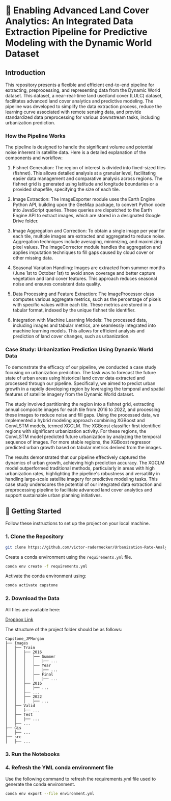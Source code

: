 # 🌆 Enabling Advanced Land Cover Analytics: An Integrated Data Extraction Pipeline for Predictive Modeling with the Dynamic World Dataset

## Introduction
This repository presents a flexible and efficient end-to-end pipeline for extracting, preprocessing, and representing data from the Dynamic World dataset. This dataset, a near-real-time land use/land cover (LULC) dataset, facilitates advanced land cover analytics and predictive modeling. The pipeline was developed to simplify the data extraction process, reduce the learning curve associated with remote sensing data, and provide standardized data preprocessing for various downstream tasks, including urbanization prediction.

### How the Pipeline Works
The pipeline is designed to handle the significant volume and potential noise inherent in satellite data. Here is a detailed explanation of the components and workflow:

1. Fishnet Generation: The region of interest is divided into fixed-sized tiles (fishnet). This allows detailed analysis at a granular level, facilitating easier data management and comparative analysis across regions. The fishnet grid is generated using latitude and longitude boundaries or a provided shapefile, specifying the size of each tile.

2. Image Extraction: The ImageExporter module uses the Earth Engine Python API, building upon the GeeMap package, to convert Python code into JavaScript queries. These queries are dispatched to the Earth Engine API to extract images, which are stored in a designated Google Drive folder.

3. Image Aggregation and Correction: To obtain a single image per year for each tile, multiple images are extracted and aggregated to reduce noise. Aggregation techniques include averaging, minimizing, and maximizing pixel values. The ImageCorrector module handles the aggregation and applies imputation techniques to fill gaps caused by cloud cover or other missing data.

4. Seasonal Variation Handling: Images are extracted from summer months (June 1st to October 1st) to avoid snow coverage and better capture vegetation and land cover features. This approach reduces seasonal noise and ensures consistent data quality.

5. Data Processing and Feature Extraction: The ImageProcessor class computes various aggregate metrics, such as the percentage of pixels with specific values within each tile. These metrics are stored in a tabular format, indexed by the unique fishnet tile identifier.

6. Integration with Machine Learning Models: The processed data, including images and tabular metrics, are seamlessly integrated into machine learning models. This allows for efficient analysis and prediction of land cover changes, such as urbanization.

### Case Study: Urbanization Prediction Using Dynamic World Data

To demonstrate the efficacy of our pipeline, we conducted a case study focusing on urbanization prediction. The task was to forecast the future state of urban areas using historical land cover data extracted and processed through our pipeline. Specifically, we aimed to predict urban growth in a rapidly developing region by leveraging the temporal and spatial features of satellite imagery from the Dynamic World dataset.

The study involved partitioning the region into a fishnet grid, extracting annual composite images for each tile from 2016 to 2022, and processing these images to reduce noise and fill gaps. Using the processed data, we implemented a hybrid modeling approach combining XGBoost and ConvLSTM models, termed XGCLM. The XGBoost classifier first identified regions with significant urbanization activity. For these regions, the ConvLSTM model predicted future urbanization by analyzing the temporal sequence of images. For more stable regions, the XGBoost regressor predicted urban growth based on tabular metrics derived from the images.

The results demonstrated that our pipeline effectively captured the dynamics of urban growth, achieving high prediction accuracy. The XGCLM model outperformed traditional methods, particularly in areas with high urbanization rates, highlighting the pipeline's robustness and versatility in handling large-scale satellite imagery for predictive modeling tasks. This case study underscores the potential of our integrated data extraction and preprocessing pipeline to facilitate advanced land cover analytics and support sustainable urban planning initiatives.


## 🚀 Getting Started

Follow these instructions to set up the project on your local machine.

### 1. Clone the Repository

```bash
git clone https://github.com/victor-radermecker/Urbanization-Rate-Analysis-Through-Dynamic-World-Based-Video-Prediction.git
```

Create a conda environment using the `requirements.yml` file.

```bash
conda env create -f requirements.yml
```

Activate the conda environment using:

```bash
conda activate capstone
```

### 2. Download the Data

All files are available here:

[Dropbox Link](https://www.dropbox.com/scl/fo/i6r9qx73a0lervrd2crpk/h?dl=0&rlkey=g8twup5jtib6h3xnle353dvtg)

The structure of the project folder should be as follows:

```
Capstone_JPMorgan
├── Images
│   ├── Train
│   │   ├── 2016
│   │   │   ├── Summer
│   │   │   │   ├── ...
│   │   │   ├── Year
│   │   │   │   ├── ...
│   │   │   ├── Final
│   │   │   │   ├── ...
│   │   ├── 2016
│   │   │   ├── ...
│   │   ├── ...
│   │   ├── 2022
│   │   │   ├── ...
│   ├── Valid
│   │   ├── ...
│   ├── Test
│   │   ├── ...
│   ├── ...
├── Gis
│   ├── ...
├── src
│   ├── ...
```

### 3. Run the Notebooks

### 4. Refresh the YML conda environment file

Use the following command to refresh the requirements.yml file used to generate the conda environment.

```bash
conda env export --file environment.yml
```
